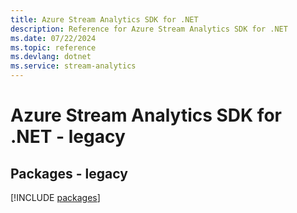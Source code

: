 ```yaml
---
title: Azure Stream Analytics SDK for .NET
description: Reference for Azure Stream Analytics SDK for .NET
ms.date: 07/22/2024
ms.topic: reference
ms.devlang: dotnet
ms.service: stream-analytics
---
```

# Azure Stream Analytics SDK for .NET - legacy
## Packages - legacy
[!INCLUDE [packages](stream-analytics-index.md)]